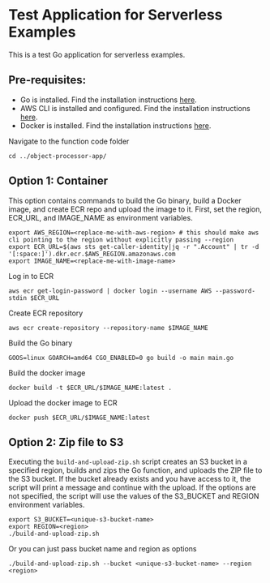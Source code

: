 # Test Application for Serverless Examples
This is a test Go application for serverless examples.

## Pre-requisites:
- Go is installed. Find the installation instructions [here](https://go.dev/doc/install).
- AWS CLI is installed and configured. Find the installation instructions [here](https://docs.aws.amazon.com/cli/latest/userguide/getting-started-install.html).
- Docker is installed. Find the installation instructions [here](https://docs.docker.com/engine/install/).

Navigate to the function code folder
```shell
cd ../object-processor-app/
```
## Option 1: Container
This option contains commands to build the Go binary, build a Docker image, and create ECR repo and upload the image to it.
First, set the region, ECR_URL, and IMAGE_NAME as environment variables.
```shell
export AWS_REGION=<replace-me-with-aws-region> # this should make aws cli pointing to the region without explicitly passing --region 
export ECR_URL=$(aws sts get-caller-identity|jq -r ".Account" | tr -d '[:space:]').dkr.ecr.$AWS_REGION.amazonaws.com
export IMAGE_NAME=<replace-me-with-image-name>
```
Log in to ECR
```shell
aws ecr get-login-password | docker login --username AWS --password-stdin $ECR_URL
```
Create ECR repository
```shell
aws ecr create-repository --repository-name $IMAGE_NAME
```
Build the Go binary
```shell
GOOS=linux GOARCH=amd64 CGO_ENABLED=0 go build -o main main.go
```
Build the docker image
```shell
docker build -t $ECR_URL/$IMAGE_NAME:latest . 
```
Upload the docker image to ECR
```shell
docker push $ECR_URL/$IMAGE_NAME:latest
```

## Option 2: Zip file to S3
Executing the `build-and-upload-zip.sh` script creates an S3 bucket in a specified region, builds and zips the Go function, and uploads the ZIP file to the S3 bucket. If the bucket already exists and you have access to it, the script will print a message and continue with the upload. If the options are not specified, the script will use the values of the S3_BUCKET and REGION environment variables.
```
export S3_BUCKET=<unique-s3-bucket-name>
export REGION=<region>
./build-and-upload-zip.sh
```
Or you can just pass bucket name and region as options
```
./build-and-upload-zip.sh --bucket <unique-s3-bucket-name> --region <region>
```
